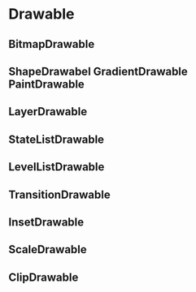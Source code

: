 # Drawable

## BitmapDrawable

## ShapeDrawabel GradientDrawable PaintDrawable

## LayerDrawable

## StateListDrawable

## LevelListDrawable

## TransitionDrawable

## InsetDrawable

## ScaleDrawable

## ClipDrawable
